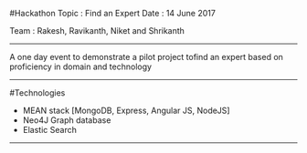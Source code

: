 #Hackathon
Topic : Find an Expert
Date  : 14 June 2017

Team  : Rakesh, Ravikanth, Niket and Shrikanth

---------------------------------------------------------------------------------------

A one day event to demonstrate a pilot project tofind an expert based on proficiency in domain and technology

---------------------------------------------------------------------------------------
#Technologies
- MEAN stack [MongoDB, Express, Angular JS, NodeJS]
- Neo4J Graph database
- Elastic Search

---------------------------------------------------------------------------------------